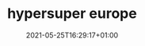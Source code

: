 ---
title: "hypersuper europe"
date: 2021-05-25T16:29:17+01:00
draft: false
summary: "For Daimler, 2008"
description: ""
for: "collective"
external: "https://www.hypersuper.uk"
type: "also-project"
---